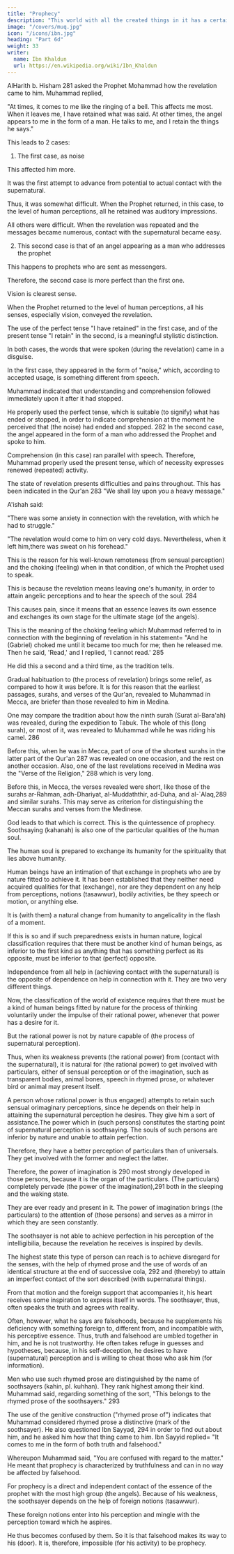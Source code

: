 ```yaml
---
title: "Prophecy"
description: "This world with all the created things in it has a certain order and solid construction."
image: "/covers/muq.jpg"
icon: "/icons/ibn.jpg"
heading: "Part 6d"
weight: 33
writer:
  name: Ibn Khaldun
  url: https://en.wikipedia.org/wiki/Ibn_Khaldun
---
```


<!-- This is the meaning of the tradition in which the Prophet explained revelation, in reply to a question by  -->

AlHarith b. Hisham 281 asked the Prophet Mohammad how the revelation came to him. Muhammad replied, 

"At times, it comes to me like the ringing of a bell.  This affects me most. When it leaves me, I have retained what was said. At other times, the angel appears to me in the form of a man. He talks to me, and I retain the things he says." 

This leads to 2 cases:
1. The first case, as noise

This affected him more.

It was the first attempt to advance from potential to actual contact with the supernatural.

Thus, it was somewhat difficult. When the Prophet returned, in this case, to the level of human perceptions, all he retained was auditory impressions. 

All others were difficult. When the revelation was repeated and the messages became numerous, contact with the supernatural became easy.

<!-- Thorough scholars believe the first degree, the state of noise, is that of prophets who are not sent as messengers.  -->

2. This second case is that of an angel appearing as a man who addresses the prophet

This happens to prophets who are sent as messengers. 

Therefore, the second case is more perfect than the first one.

Vision is clearest sense.

When the Prophet returned to the level of human perceptions, all his senses, especially vision, conveyed the revelation.

The use of the perfect tense "I have retained" in the first case, and of the present tense "I retain" in the second, is a meaningful stylistic distinction. 

In both cases, the words that were spoken (during the revelation) came in a disguise. 

In the first case, they appeared in the form of "noise," which, according to accepted usage, is something different from speech. 

Muhammad indicated that understanding and comprehension followed immediately upon it after it had stopped. 

He properly used the perfect tense, which is suitable (to signify) what has ended or stopped, in order to indicate comprehension at the moment he perceived that (the noise) had ended and stopped. 282 In the second case, the angel appeared in the form of a man who addressed the Prophet and spoke to him. 

Comprehension (in this case) ran parallel with speech. Therefore, Muhammad properly used the present tense, which of necessity expresses renewed (repeated) activity.

The state of revelation presents difficulties and pains throughout. This has been indicated in the Qur'an 283 "We shall lay upon you a heavy message." 

A'ishah said:

"There was some anxiety in connection with the revelation, with which he had to struggle." 

"The revelation would come to him on very cold days. Nevertheless, when it left him,there was sweat on his forehead." 

This is the reason for his well-known remoteness (from sensual perception) and the choking (feeling) when in that condition, of which the Prophet used to speak.

This is because the revelation means leaving one's humanity, in order to attain angelic perceptions and to hear the speech of the soul. 284 

This causes pain, since it means that an essence leaves its own essence and exchanges its own stage for the ultimate stage (of the angels). 

This is the meaning of the choking feeling which Muhammad referred to in connection with the beginning of revelation in his statement= "And he (Gabriel) choked me until it became too much for me; then he released me. Then he said, 'Read,' and I replied, 'I cannot read.' 285 

He did this a second and a third time, as the tradition tells.

Gradual habituation to (the process of revelation) brings some relief, as compared to how it was before. It is for this reason that the earliest passages, surahs, and verses of the Qur'an, revealed to Muhammad in Mecca, are briefer than those revealed to him in Medina. 

One may compare the tradition about how the ninth surah (Surat al-Bara'ah) was revealed, during the expedition to Tabuk. The whole of this (long surah), or most of it, was revealed to Muhammad while he was riding his camel. 286 

Before this, when he was in Mecca, part of one of the shortest surahs in the latter part of the Qur'an 287 was revealed on one occasion, and the rest on another occasion. Also, one of the last revelations received in Medina was the "Verse of the Religion," 288 which is very long. 

Before this, in Mecca, the verses revealed were short, like those of the surahs ar-Rahman, adh-Dhariyat, al-Muddaththir, ad-Duha, and al-`Alaq,289 and similar surahs. This may serve as criterion for distinguishing the Meccan surahs and verses from the Medinese.


God leads to that which is correct. This is the quintessence of prophecy. Soothsaying (kahanah) is also one of the particular qualities of the human soul.

The human soul is prepared to exchange its humanity for the spirituality that lies above humanity.

Human beings have an intimation of that exchange in prophets who are by nature fitted to achieve it. It has been established that they neither need acquired qualities for that (exchange), nor are they dependent on any help from perceptions, notions (tasawwur), bodily activities, be they speech or motion, or anything else.

It is (with them) a natural change from humanity to angelicality in the flash of a moment.

If this is so and if such preparedness exists in human nature, logical classification requires that there must be another kind of human beings, as inferior to the first kind as anything that has something perfect as its opposite, must be inferior to that (perfect) opposite. 

Independence from all help in (achieving contact with the supernatural) is the opposite of dependence on help in connection with it. They are two very different things.

Now, the classification of the world of existence requires that there must be a kind of human beings fitted by nature for the process of thinking voluntarily under the impulse of their rational power, whenever that power has a desire for it. 

But the rational power is not by nature capable of (the process of supernatural perception).

Thus, when its weakness prevents (the rational power) from (contact with the supernatural), it is natural for (the rational power) to get involved with particulars, either of sensual perception or of the imagination, such as transparent bodies, animal
bones, speech in rhymed prose, or whatever bird or animal may present itself. 

A person whose rational power is thus engaged) attempts to retain such sensual orimaginary perceptions, since he depends on their help in attaining the supernatural perception he desires. They give him a sort of assistance.The power which in (such persons) constitutes the starting point of supernatural perception is soothsaying. The souls of such persons are inferior by nature and unable to attain perfection. 

Therefore, they have a better perception of particulars than of universals. They get involved with the former and neglect the latter. 

Therefore, the power of imagination is 290 most strongly developed in those persons, because it is the organ of the particulars. (The particulars) completely pervade (the power of the imagination),291 both in the sleeping and the waking state. 

They are ever ready and present in it. The power of imagination brings (the particulars) to the attention of (those persons) and serves as a mirror in which they are seen constantly.

The soothsayer is not able to achieve perfection in his perception of the intelligibilia, because the revelation he receives is inspired by devils. 

The highest state this type of person can reach is to achieve disregard for the senses, with the help of rhymed prose and the use of words of an identical structure at the end of successive cola, 292 and (thereby) to attain an imperfect contact of the sort described (with supernatural things). 

From that motion and the foreign support that accompanies it, his heart receives some inspiration to express itself in words. The soothsayer, thus, often speaks the truth and agrees with reality. 

Often, however, what he says are falsehoods, because he supplements his deficiency with something foreign to, different from, and incompatible with, his perceptive essence. Thus, truth and falsehood are umbled together in him, and he is not trustworthy. He often takes refuge in guesses and hypotheses, because, in his self-deception, he desires to have (supernatural) perception and is willing to cheat those who ask him (for information).

Men who use such rhymed prose are distinguished by the name of soothsayers (kahin, pl. kuhhan). They rank highest among their kind. Muhammad said, regarding something of the sort, "This belongs to the rhymed prose of the soothsayers." 293 

The use of the genitive construction ("rhymed prose of") indicates that Muhammad considered rhymed prose a distinctive (mark of the soothsayer). He also questioned Ibn Sayyad, 294 in order to find out about him, and he asked him how that thing came to him. Ibn Sayyid replied= "It comes to me in the form of both truth and falsehood." 

Whereupon Muhammad said, "You are confused with regard to the matter." He meant that prophecy is characterized by truthfulness and can in no way be affected by falsehood. 

For prophecy is a direct and independent contact of the essence of the prophet with the most high group (the angels). Because of his weakness, the soothsayer depends on the help of foreign notions (tasawwur). 

These foreign notions enter into his perception and mingle with the perception toward which he aspires. 

He thus becomes confused by them. So it is that falsehood makes its way to his (door). It is, therefore, impossible (for his activity) to be prophecy. 
